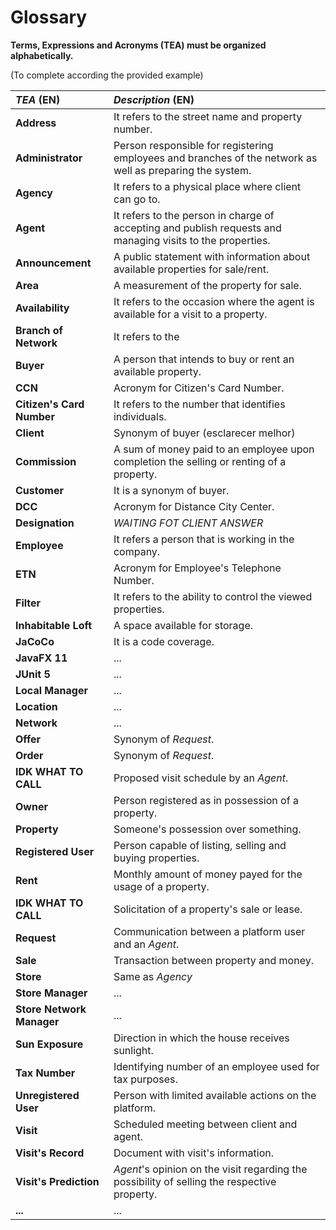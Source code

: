 # Glossary

**Terms, Expressions and Acronyms (TEA) must be organized alphabetically.**

(To complete according the provided example)

| **_TEA_** (EN) 	             | **_Description_** (EN)                                                                                              |                                       
|:-----------------------------|:--------------------------------------------------------------------------------------------------------------------|
| **Address**		                | It refers to the street name and property number.                                                                   |
| **Administrator**	           | Person responsible for registering employees and branches of the network as well as preparing the system.										 |
| **Agency**                   | It refers to a physical place where client can go to.                                                               |
| **Agent** 		                 | It refers to the person in charge of accepting and publish requests and managing visits to the properties.									 |
| **Announcement**             | A public statement with information about available properties for sale/rent.											                            |
| **Area**		                   | A measurement of the property for sale. 											                                                                 |
| **Availability**	            | It refers to the occasion where the agent is available for a visit to a property. 											                       |
| **Branch of Network**        | It refers to the 										                                                                                         |
| **Buyer**                    | A person that intends to buy or rent an available property.                                                         |
| **CCN**		                    | Acronym for Citizen's Card Number.							                                                                           |
| **Citizen's Card Number**    | It refers to the number that identifies individuals. 										                                                     |
| **Client**		                 | Synonym of buyer (esclarecer melhor)											                                                                     |
| **Commission**	              | A sum of money paid to an employee upon completion the selling or renting of a property.											                 |
| **Customer**                 | It is a synonym of buyer.                                                                                           |
| **DCC**		                    | Acronym for Distance City Center.							                                                                            |
| **Designation**	             | *WAITING FOT CLIENT ANSWER*											                                                                              |							                                                                                 |
| **Employee** 		              | It refers a person that is working in the company.									                                                         |
| **ETN**		                    | Acronym for Employee's Telephone Number.											                                                                 |
| **Filter**		                 | It refers to the ability to control the viewed properties. 										                                               |
| **Inhabitable Loft**         | A space available for storage. 											                                                                          |
| **JaCoCo**                   | It is a code coverage.                                                                                              |
| **JavaFX 11**                | ...                                                                                                                 |
| **JUnit 5**                  | ...                                                                                                                 |
| **Local Manager**	           | ...							  				                                                                                                    |
| **Location**		               | ...											                                                                                                      |
| **Network**		                | ...											                                                                                                      |
| **Offer**		                  | Synonym of _Request_.	 										                                                                                   |																						 |
| **Order**		                  | Synonym of _Request_.												                                                                                   |
| **IDK WHAT TO CALL**         | Proposed visit schedule by an _Agent_.                                                                              |
| **Owner**      	             | Person registered as in possession of a property.											                                                        |
| **Property**   	             | Someone's possession over something.				                                                                            |
| **Registered User**	         | Person capable of listing, selling and buying properties. 									                                                 |
| **Rent** 		                  | Monthly amount of money payed for the usage of a property. 										                                               |
| **IDK WHAT TO CALL**         | Solicitation of a property's sale or lease.                                                                         |
| **Request** 		               | Communication between a platform user and an _Agent_.											                                                    |
| **Sale**       	             | Transaction between property and money.                 	                                                           |
| **Store**		                  | Same as _Agency_											                                                                                         |
| **Store Manager**	           | ...											                                                                                                      |
| **Store Network Manager**    | ...										                                                                                                       |
| **Sun Exposure**	            | Direction in which the house receives sunlight.											                                                          |
| **Tax Number**	              | Identifying number of an employee used for tax purposes.										                                                  |
| **Unregistered User**        | Person with limited available actions on the platform.											                                                   |
| **Visit**		                  | Scheduled meeting between client and agent.										                                                               |
| **Visit's Record**	          | Document with visit's information.									                                                                         |
| **Visit's Prediction**       | _Agent_'s opinion on the visit regarding the possibility of selling the respective property. 								               |
| **...**        	             | ...										                                                                                                       |